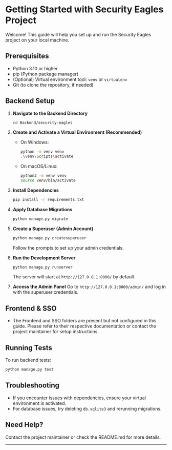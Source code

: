 # Getting Started with Security Eagles Project

Welcome! This guide will help you set up and run the Security Eagles project on your local machine.

## Prerequisites
- Python 3.10 or higher
- pip (Python package manager)
- (Optional) Virtual environment tool: `venv` or `virtualenv`
- Git (to clone the repository, if needed)

## Backend Setup

1. **Navigate to the Backend Directory**
   ```sh
   cd Backend/security-eagles
   ```

2. **Create and Activate a Virtual Environment (Recommended)**
   - On Windows:
     ```sh
     python -m venv venv
     .\venv\Scripts\activate
     ```
   - On macOS/Linux:
     ```sh
     python3 -m venv venv
     source venv/bin/activate
     ```

3. **Install Dependencies**
   ```sh
   pip install -r requirements.txt
   ```

4. **Apply Database Migrations**
   ```sh
   python manage.py migrate
   ```

5. **Create a Superuser (Admin Account)**
   ```sh
   python manage.py createsuperuser
   ```
   Follow the prompts to set up your admin credentials.

6. **Run the Development Server**
   ```sh
   python manage.py runserver
   ```
   The server will start at `http://127.0.0.1:8000/` by default.

7. **Access the Admin Panel**
   Go to `http://127.0.0.1:8000/admin/` and log in with the superuser credentials.

## Frontend & SSO
- The Frontend and SSO folders are present but not configured in this guide. Please refer to their respective documentation or contact the project maintainer for setup instructions.

## Running Tests
To run backend tests:
```sh
python manage.py test
```

## Troubleshooting
- If you encounter issues with dependencies, ensure your virtual environment is activated.
- For database issues, try deleting `db.sqlite3` and rerunning migrations.

## Need Help?
Contact the project maintainer or check the README.md for more details.

---
